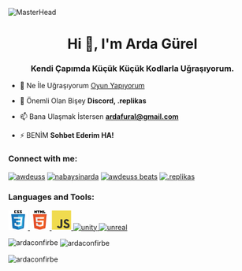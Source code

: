 ![MasterHead](https://mir-s3-cdn-cf.behance.net/project_modules/1400/2ca1f482583301.5e0f5f67608a5.png)
<h1 align="center">Hi 👋, I'm Arda Gürel</h1>
<h3 align="center">Kendi Çapımda Küçük Küçük Kodlarla Uğraşıyorum.</h3>

- 🔭 Ne İle Uğraşıyorum [Oyun Yapıyorum](https://awdeuss.itch.io)

- 💬 Önemli Olan Bişey **Discord, .replikas**

- 📫 Bana Ulaşmak İstersen **ardafural@gmail.com**

- ⚡ BENİM **Sohbet Ederim HA!**

<h3 align="left">Connect with me:</h3>
<p align="left">
<a href="https://twitter.com/awdeuss" target="blank"><img align="center" src="https://raw.githubusercontent.com/rahuldkjain/github-profile-readme-generator/master/src/images/icons/Social/twitter.svg" alt="awdeuss" height="30" width="40" /></a>
<a href="https://instagram.com/nabaysinarda" target="blank"><img align="center" src="https://raw.githubusercontent.com/rahuldkjain/github-profile-readme-generator/master/src/images/icons/Social/instagram.svg" alt="nabaysinarda" height="30" width="40" /></a>
<a href="https://www.youtube.com/c/awdeuss beats" target="blank"><img align="center" src="https://raw.githubusercontent.com/rahuldkjain/github-profile-readme-generator/master/src/images/icons/Social/youtube.svg" alt="awdeuss beats" height="30" width="40" /></a>
<a href="https://discord.gg/.replikas" target="blank"><img align="center" src="https://raw.githubusercontent.com/rahuldkjain/github-profile-readme-generator/master/src/images/icons/Social/discord.svg" alt=".replikas" height="30" width="40" /></a>
</p>

<h3 align="left">Languages and Tools:</h3>
<p align="left"> <a href="https://www.w3schools.com/css/" target="_blank" rel="noreferrer"> <img src="https://raw.githubusercontent.com/devicons/devicon/master/icons/css3/css3-original-wordmark.svg" alt="css3" width="40" height="40"/> </a> <a href="https://www.w3.org/html/" target="_blank" rel="noreferrer"> <img src="https://raw.githubusercontent.com/devicons/devicon/master/icons/html5/html5-original-wordmark.svg" alt="html5" width="40" height="40"/> </a> <a href="https://developer.mozilla.org/en-US/docs/Web/JavaScript" target="_blank" rel="noreferrer"> <img src="https://raw.githubusercontent.com/devicons/devicon/master/icons/javascript/javascript-original.svg" alt="javascript" width="40" height="40"/> </a> <a href="https://unity.com/" target="_blank" rel="noreferrer"> <img src="https://www.vectorlogo.zone/logos/unity3d/unity3d-icon.svg" alt="unity" width="40" height="40"/> </a> <a href="https://unrealengine.com/" target="_blank" rel="noreferrer"> <img src="https://raw.githubusercontent.com/kenangundogan/fontisto/036b7eca71aab1bef8e6a0518f7329f13ed62f6b/icons/svg/brand/unreal-engine.svg" alt="unreal" width="40" height="40"/> </a> </p>

<p><img align="left" src="https://github-readme-stats.vercel.app/api/top-langs?username=ardaconfirbe&show_icons=true&locale=en&layout=compact" alt="ardaconfirbe" /></p>

<p>&nbsp;<img align="center" src="https://github-readme-stats.vercel.app/api?username=ardaconfirbe&show_icons=true&locale=en" alt="ardaconfirbe" /></p>

<p><img align="center" src="https://github-readme-streak-stats.herokuapp.com/?user=ardaconfirbe&" alt="ardaconfirbe" /></p>
